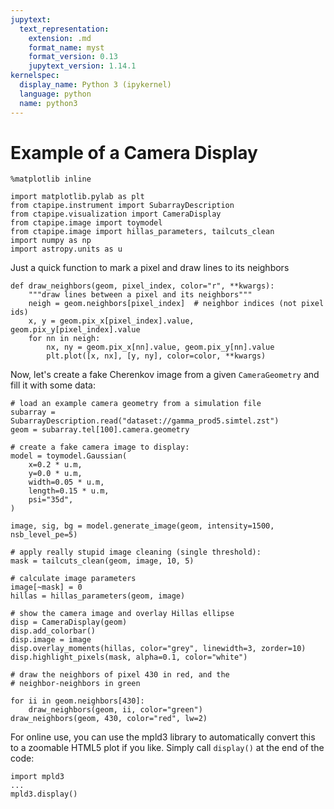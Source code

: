 ```yaml
---
jupytext:
  text_representation:
    extension: .md
    format_name: myst
    format_version: 0.13
    jupytext_version: 1.14.1
kernelspec:
  display_name: Python 3 (ipykernel)
  language: python
  name: python3
---
```


# Example of a Camera Display

```{code-cell} ipython3
%matplotlib inline
```

```{code-cell} ipython3
import matplotlib.pylab as plt
from ctapipe.instrument import SubarrayDescription
from ctapipe.visualization import CameraDisplay
from ctapipe.image import toymodel
from ctapipe.image import hillas_parameters, tailcuts_clean
import numpy as np
import astropy.units as u
```

Just a quick function to mark a pixel and draw lines to its neighbors

```{code-cell} ipython3
def draw_neighbors(geom, pixel_index, color="r", **kwargs):
    """draw lines between a pixel and its neighbors"""
    neigh = geom.neighbors[pixel_index]  # neighbor indices (not pixel ids)
    x, y = geom.pix_x[pixel_index].value, geom.pix_y[pixel_index].value
    for nn in neigh:
        nx, ny = geom.pix_x[nn].value, geom.pix_y[nn].value
        plt.plot([x, nx], [y, ny], color=color, **kwargs)
```

Now, let's create a fake Cherenkov image from a given `CameraGeometry` and fill it with some data:

```{code-cell} ipython3
# load an example camera geometry from a simulation file
subarray = SubarrayDescription.read("dataset://gamma_prod5.simtel.zst")
geom = subarray.tel[100].camera.geometry

# create a fake camera image to display:
model = toymodel.Gaussian(
    x=0.2 * u.m,
    y=0.0 * u.m,
    width=0.05 * u.m,
    length=0.15 * u.m,
    psi="35d",
)

image, sig, bg = model.generate_image(geom, intensity=1500, nsb_level_pe=5)

# apply really stupid image cleaning (single threshold):
mask = tailcuts_clean(geom, image, 10, 5)

# calculate image parameters
image[~mask] = 0
hillas = hillas_parameters(geom, image)
```

```{code-cell} ipython3
# show the camera image and overlay Hillas ellipse
disp = CameraDisplay(geom)
disp.add_colorbar()
disp.image = image
disp.overlay_moments(hillas, color="grey", linewidth=3, zorder=10)
disp.highlight_pixels(mask, alpha=0.1, color="white")

# draw the neighbors of pixel 430 in red, and the
# neighbor-neighbors in green

for ii in geom.neighbors[430]:
    draw_neighbors(geom, ii, color="green")
draw_neighbors(geom, 430, color="red", lw=2)
```

For online use, you can use the mpld3 library to automatically convert this to a zoomable HTML5 plot if you like. Simply call `display()` at the end of the code:

    import mpld3
    ...
    mpld3.display()
